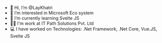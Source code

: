 - 👋 Hi, I’m @LayKhatri
- 👀 I’m interested in Microsoft Eco system
- 🌱 I’m currently learning Svelte JS
- 👨‍💻 I'm work at IT Path Solutions Pvt. Ltd
- 💻 I have worked on Technologies: .Net Framework, .Net Core, Vue.JS, Svelte JS
